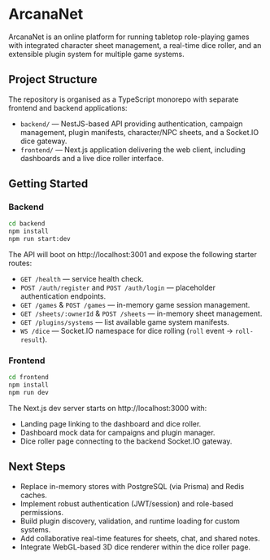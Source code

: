 # ArcanaNet

ArcanaNet is an online platform for running tabletop role-playing games with integrated character
sheet management, a real-time dice roller, and an extensible plugin system for multiple game
systems.

## Project Structure

The repository is organised as a TypeScript monorepo with separate frontend and backend
applications:

- `backend/` — NestJS-based API providing authentication, campaign management, plugin manifests,
  character/NPC sheets, and a Socket.IO dice gateway.
- `frontend/` — Next.js application delivering the web client, including dashboards and a live dice
  roller interface.

## Getting Started

### Backend

```bash
cd backend
npm install
npm run start:dev
```

The API will boot on http://localhost:3001 and expose the following starter routes:

- `GET /health` — service health check.
- `POST /auth/register` and `POST /auth/login` — placeholder authentication endpoints.
- `GET /games` & `POST /games` — in-memory game session management.
- `GET /sheets/:ownerId` & `POST /sheets` — in-memory sheet management.
- `GET /plugins/systems` — list available game system manifests.
- `WS /dice` — Socket.IO namespace for dice rolling (`roll` event → `roll-result`).

### Frontend

```bash
cd frontend
npm install
npm run dev
```

The Next.js dev server starts on http://localhost:3000 with:

- Landing page linking to the dashboard and dice roller.
- Dashboard mock data for campaigns and plugin manager.
- Dice roller page connecting to the backend Socket.IO gateway.

## Next Steps

- Replace in-memory stores with PostgreSQL (via Prisma) and Redis caches.
- Implement robust authentication (JWT/session) and role-based permissions.
- Build plugin discovery, validation, and runtime loading for custom systems.
- Add collaborative real-time features for sheets, chat, and shared notes.
- Integrate WebGL-based 3D dice renderer within the dice roller page.
